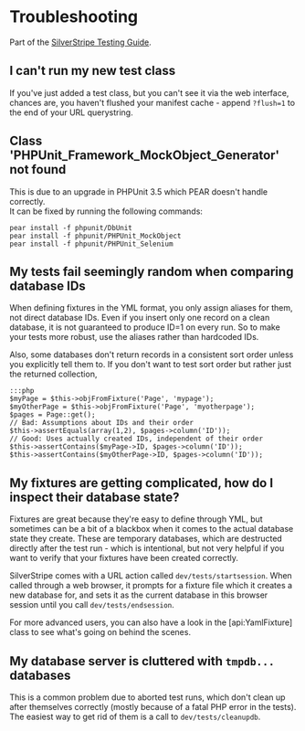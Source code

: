 # Troubleshooting

Part of the [SilverStripe Testing Guide](/topics/testing).

## I can't run my new test class

If you've just added a test class, but you can't see it via the web interface, chances are, you haven't flushed your
manifest cache - append `?flush=1` to the end of your URL querystring.

## Class 'PHPUnit_Framework_MockObject_Generator' not found

This is due to an upgrade in PHPUnit 3.5 which PEAR doesn't handle correctly.<br>
It can be fixed by running the following commands:

	pear install -f phpunit/DbUnit
	pear install -f phpunit/PHPUnit_MockObject
	pear install -f phpunit/PHPUnit_Selenium

## My tests fail seemingly random when comparing database IDs

When defining fixtures in the YML format, you only assign aliases
for them, not direct database IDs. Even if you insert only one record
on a clean database, it is not guaranteed to produce ID=1 on every run.
So to make your tests more robust, use the aliases rather than hardcoded IDs.

Also, some databases don't return records in a consistent sort order
unless you explicitly tell them to. If you don't want to test sort order
but rather just the returned collection, 

	:::php
	$myPage = $this->objFromFixture('Page', 'mypage');
	$myOtherPage = $this->objFromFixture('Page', 'myotherpage');
	$pages = Page::get();
	// Bad: Assumptions about IDs and their order
	$this->assertEquals(array(1,2), $pages->column('ID'));
	// Good: Uses actually created IDs, independent of their order
	$this->assertContains($myPage->ID, $pages->column('ID'));
	$this->assertContains($myOtherPage->ID, $pages->column('ID'));

## My fixtures are getting complicated, how do I inspect their database state?

Fixtures are great because they're easy to define through YML,
but sometimes can be a bit of a blackbox when it comes to the actual
database state they create. These are temporary databases, which are 
destructed directly after the test run - which is intentional,
but not very helpful if you want to verify that your fixtures have been created correctly.

SilverStripe comes with a URL action called `dev/tests/startsession`.
When called through a web browser, it prompts for a fixture file
which it creates a new database for, and sets it as the current database
in this browser session until you call `dev/tests/endsession`.

For more advanced users, you can also have a look in the [api:YamlFixture]
class to see what's going on behind the scenes.

## My database server is cluttered with `tmpdb...` databases

This is a common problem due to aborted test runs,
which don't clean up after themselves correctly
(mostly because of a fatal PHP error in the tests).
The easiest way to get rid of them is a call to `dev/tests/cleanupdb`.
